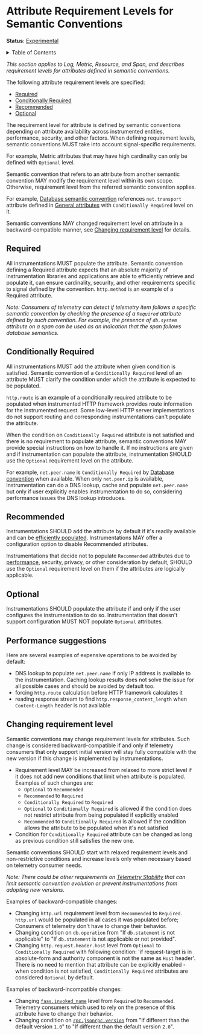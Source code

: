 # Attribute Requirement Levels for Semantic Conventions

**Status**: [Experimental](../document-status.md)

<details>
<summary>Table of Contents</summary>

<!-- toc -->

- [Required](#required)
- [Conditionally Required](#conditionally-required)
- [Recommended](#recommended)
- [Optional](#optional)
- [Performance suggestions](#performance-suggestions)
- [Changing requirement level](#changing-requirement-level)

<!-- tocstop -->

</details>

_This section applies to Log, Metric, Resource, and Span, and describes requirement levels for attributes defined in semantic conventions._

The following attribute requirement levels are specified:

- [Required](#required)
- [Conditionally Required](#conditionally-required)
- [Recommended](#recommended)
- [Optional](#optional)

The requirement level for attribute is defined by semantic conventions depending on attribute availability across instrumented entities, performance, security, and other factors. When defining requirement levels, semantic conventions MUST take into account signal-specific requirements.

For example, Metric attributes that may have high cardinality can only be defined with `Optional` level.

Semantic convention that refers to an attribute from another semantic convention MAY modify the requirement level within its own scope. Otherwise, requirement level from the referred semantic convention applies.

For example, [Database semantic convention](../trace/semantic_conventions/database.md) references `net.transport` attribute defined in [General attributes](../trace/semantic_conventions/span-general.md) with `Conditionally Required` level on it.

Semantic conventions MAY changed requirement level on attribute in a backward-compatible manner, see [Changing requirement level](#changing-requirement-level) for details.

## Required

All instrumentations MUST populate the attribute. Semantic convention defining a Required attribute expects that an absolute majority of instrumentation libraries and applications are able to efficiently retrieve and populate it, can ensure cardinality, security, and other requirements specific to signal defined by the convention. `http.method` is an example of a Required attribute.

_Note: Consumers of telemetry can detect if telemetry item follows a specific semantic convention by checking the presence of a `Required` attribute defined by such convention. For example, the presence of `db.system` attribute on a span can be used as an indication that the span follows database semantics._

## Conditionally Required

All instrumentations MUST add the attribute when given condition is satisfied. Semantic convention of a `Conditionally Required` level of an attribute MUST clarify the condition under which the attribute is expected to be populated.

`http.route` is an example of a conditionally required attribute to be populated when instrumented HTTP framework provides route information for the instrumented request. Some low-level HTTP server implementations do not support routing and corresponding instrumentations can't populate the attribute.

When the condition on `Conditionally Required` attribute is not satisfied and there is no requirement to populate attribute, semantic conventions MAY provide special instructions on how to handle it. If no instructions are given and if instrumentation can populate the attribute, instrumentation SHOULD use the `Optional` requirement level on the attribute.

For example, `net.peer.name` is `Conditionally Required` by [Database convention](../trace/semantic_conventions/database.md) when available. When only `net.peer.ip` is available,  instrumentation can do a DNS lookup, cache and populate `net.peer.name` but only if user explicitly enables instrumentation to do so, considering performance issues the DNS lookup introduces.

## Recommended

Instrumentations SHOULD add the attribute by default if it's readily available and can be [efficiently populated](#performance-suggestions). Instrumentations MAY offer a configuration option to disable Recommended attributes.

Instrumentations that decide not to populate `Recommended` attributes due to [performance](#performance-suggestions), security, privacy, or other consideration by default, SHOULD use the `Optional` requirement level on them if the attributes are logically applicable.

## Optional

Instrumentations SHOULD populate the attribute if and only if the user configures the instrumentation to do so. Instrumentation that doesn't support configuration MUST NOT populate `Optional` attributes.

## Performance suggestions

Here are several examples of expensive operations to be avoided by default:

- DNS lookup to populate `net.peer.name` if only IP address is available to the instrumentation. Caching lookup results does not solve the issue for all possible cases and should be avoided by default too.
- forcing `http.route` calculation before HTTP framework calculates it
- reading response stream to find `http.response_content_length` when `Content-Length` header is not available

## Changing requirement level

Semantic conventions may change requirement levels for attributes. Such change is considered backward-compatible if and only if telemetry consumers that only support initial version will stay fully compatible with the new version if this change is implemented by instrumentations.

- Requirement level MAY be increased from relaxed to more strict level if it does not add new conditions that limit when attribute is populated. Examples of such changes are:
  - `Optional` to `Recommended`
  - `Recommended` to `Required`
  - `Conditionally Required` to `Required`
  - `Optional` to `Conditionally Required` is allowed if the condition does not restrict attribute from being populated if explicitly enabled
  - `Recommended` to `Conditionally Required` is allowed if the condition allows the attribute to be populated when it's not satisfied
- Condition for `Conditionally Required` attribute can be changed as long as previous condition still satisfies the new one.

Semantic conventions SHOULD start with relaxed requirement levels and non-restrictive conditions and increase levels only when necessary based on telemetry consumer needs.

_Note: There could be other requirements on [Telemetry Stability](../telemetry-stability.md) that can limit semantic convention evolution or prevent instrumentations from adopting new versions._

Examples of backward-compatible changes:

- Changing `http.url` requirement level from `Recommended` to `Required`. `http.url` would be populated in all cases it was populated before; Consumers of telemetry don't have to change their behavior.
- Changing condition on `db.operation` from "If `db.statement` is not applicable" to "If `db.statement` is not applicable or not provided".
- Changing `http.request.header.host` level from `Optional` to `Conditionally Required` with following condition: 'if request-target is in absolute-form and authority component is not the same as `Host` header'.  There is no need to mention that attribute can be explicitly enabled - when condition is not satisfied, `Conditionally Required` attributes are considered `Optional` by default.

Examples of backward-incompatible changes:

- Changing [`faas.invoked_name`](../trace/semantic_conventions/faas.md) level from `Required` to `Recommended`. Telemetry consumers which used to rely on the presence of this attribute have to change their behavior.
- Changing condition on [`rpc.jsonrpc.version`](../trace/semantic_conventions/rpc.md) from "If different than the default version `1.0`" to "If different than the default version `2.0`".
